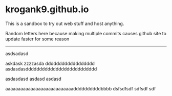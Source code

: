 # krogank9.github.io
This is a sandbox to try out web stuff and host anything.

Random letters here because making multiple commits causes github site to update faster for some reason

----------

asdsadasd

askdask
zzzzasda
dddddddddddddddddd
asdasdasdddddddddddddddddddddddddd


asdasdasd
asdasd
asdasd


aaaaaaaaaaaaaaaaaaaaaaaaaaaddddddddddbbbb
dsfsdfsdf
sdfsdf
sdf
